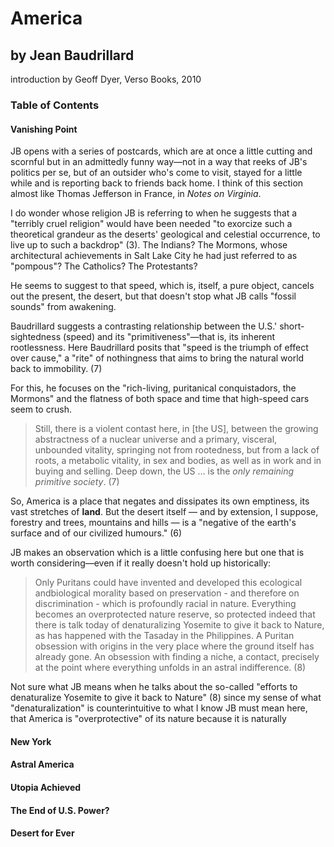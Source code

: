 # America

## by Jean Baudrillard

introduction by Geoff Dyer, Verso Books, 2010

### Table of Contents

#### Vanishing Point

JB opens with a series of postcards, which are at once a little cutting and scornful but in an admittedly funny way—not in a way that reeks of JB's politics per se, but of an outsider who's come to visit, stayed for a little while and is reporting back to friends back home. I think of this section almost like Thomas Jefferson in France, in _Notes on Virginia_.

I do wonder whose religion JB is referring to when he suggests that a "terribly cruel religion" would have been needed "to exorcize such a theoretical grandeur as the deserts' geological and celestial occurrence, to live up to such a backdrop" (3). The Indians? The Mormons, whose architectural achievements in Salt Lake City he had just referred to as "pompous"? The Catholics? The Protestants?

He seems to suggest to that speed, which is, itself, a pure object, cancels out the present, the desert, but that doesn't stop what JB calls "fossil sounds" from awakening.

Baudrillard suggests a contrasting relationship between the U.S.' short-sightedness (speed) and its "primitiveness"—that is, its inherent rootlessness. Here Baudrillard posits that "speed is the triumph of effect over cause," a "rite" of nothingness that aims to bring the natural world back to immobility. (7)

For this, he focuses on the "rich-living, puritanical conquistadors, the Mormons" and the flatness of both space and time that high-speed cars seem to crush.

> Still, there is a violent contast here, in [the US], between the growing abstractness of a nuclear universe and a primary, visceral, unbounded vitality, springing not from rootedness, but from a lack of roots, a metabolic vitality, in sex and bodies, as well as in work and in buying and selling. Deep down, the US &hellip; is the _only remaining primitive society_. (7)

So, America is a place that negates and dissipates its own emptiness, its vast stretches of **land**. But the desert itself — and by extension, I suppose, forestry and trees, mountains and hills — is a "negative of the earth's surface and of our civilized humours." (6)

JB makes an observation which is a little confusing here but one that is worth considering—even if it really doesn't hold up historically:

> Only Puritans could have invented and developed this ecological andbiological morality based on preservation - and therefore on discrimination - which is profoundly racial in nature. Everything becomes an overprotected nature reserve, so protected indeed that there is talk today of denaturalizing Yosemite to give it back to Nature, as has happened with the Tasaday in the Philippines. A Puritan obsession with origins in the very place where the ground itself has already gone. An obsession with finding a niche, a contact, precisely at the point where everything unfolds in an astral indifference. (8)

Not sure what JB means when he talks about the so-called "efforts to denaturalize Yosemite to give it back to Nature" (8) since my sense of what "denaturalization" is counterintuitive to what I know JB must mean here, that America is "overprotective" of its nature because it is naturally

#### New York

#### Astral America

#### Utopia Achieved

#### The End of U.S. Power?

#### Desert for Ever
